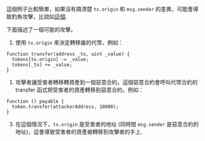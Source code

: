 這個例子比較簡單，如果沒有搞清楚 `tx.origin` 和 `msg.sender` 的差異，可能會導致釣魚攻擊，比說如[這個](https://blog.ethereum.org/2016/06/24/security-alert-smart-contract-wallets-created-in-frontier-are-vulnerable-to-phishing-attacks/). 

下面描述了一個可能的攻擊。

1) 使用 `tx.origin` 來決定轉移誰的代幣，例如：

```
function transfer(address _to, uint _value) {
  tokens[tx.origin] -= _value;
  tokens[_to] += _value;
}
```

1) 攻擊者讓受害者轉移轉資產到一個惡意合約，這個惡意合約會呼叫代幣合約的 transfer 函式把受害者的資產轉移到惡意合約，例如：

```
function () payable {
  token.transfer(attackerAddress, 10000);
}
```

3) 在這個情況下，`tx.origin` 是受害者的地址 (同時間 `msg.sender` 是惡意合約的地址)，這會導致受害者的資產被轉移到攻擊者的手上.